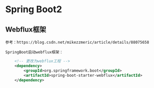 # Spring Boot2

## Webflux框架

	参考：https://blog.csdn.net/mikezzmeric/article/details/88075658
	
	SpringBoot启动webflux框架：
	
```xml
	<!-- 更改为webflux工程 -->
	<dependency>
		<groupId>org.springframework.boot</groupId>
		<artifactId>spring-boot-starter-webflux</artifactId>
	</dependency>
```